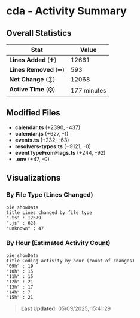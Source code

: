 # cda - Activity Summary 

## Overall Statistics

| Stat                   | Value                                                             |
| ---------------------- | ----------------------------------------------------------------- |
| **Lines Added** (➕)   | 12661                                          |
| **Lines Removed** (➖) | 593                                        |
| **Net Change** (↕)    | 12068                |
| **Active Time** (⌚)   | 177 minutes |


## Modified Files
- **calendar.ts** (+2390, -437)
- **calendar.js** (+627, -1)
- **events.ts** (+232, -63)
- **resolvers-types.ts** (+9121, -0)
- **eventTypeFromFlags.ts** (+244, -92)
- **.env** (+47, -0)

## Visualizations

### By File Type (Lines Changed)

```mermaid
pie showData
title Lines changed by file type
".ts" : 12579
".js" : 628
"unknown" : 47
```

### By Hour (Estimated Activity Count)

```mermaid
pie showData
title Coding activity by hour (count of changes)
"09h" : 19
"10h" : 15
"11h" : 15
"12h" : 21
"13h" : 17
"14h" : 7
"15h" : 21
```


> **Last Updated:** 05/09/2025, 15:41:29